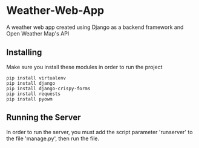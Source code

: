 # Weather-Web-App
A weather web app created using Django as a backend framework and Open Weather Map's API

## Installing
Make sure you install these modules in order to run the project

```
pip install virtualenv
pip install django
pip install django-crispy-forms
pip install requests
pip install pyowm
```

## Running the Server
In order to run the server, you must add the script parameter 'runserver' to the file 'manage.py', then run the file.


